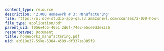 ```yaml
---
content_type: resource
description: '2.000 Homework # 3: Manufacturing'
file: https://ol-ocw-studio-app-qa.s3.amazonaws.com/courses/2-000-how-and-why-machines-work-spring-2002/ab618e3759be53844589df337ea885f9_homework3_manufacturing.pdf
file_type: application/pdf
parent_uid: f056e4c6-4051-2d6f-74ec-e5ce0d3e6326
resourcetype: Document
title: homework3_manufacturing.pdf
uid: ab618e37-59be-5384-4589-df337ea885f9
---
```

